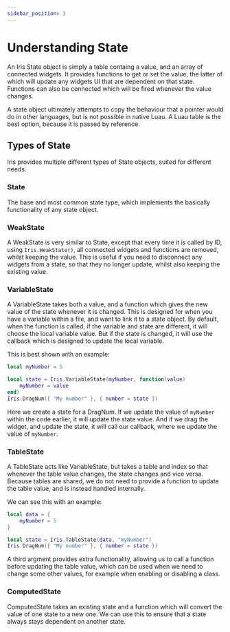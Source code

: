 ```yaml
---
sidebar_position: 3
---
```


# Understanding State

An Iris State object is simply a table containg a value, and an array of connected widgets. It provides functions to
get or set the value, the latter of which will update any widgets UI that are dependent on that state. Functions can
also be connected which will be fired whenever the value changes.

A state object ultimately attempts to copy the behaviour that a pointer would do in other languages, but is not
possible in native Luau. A Luau table is the best option, because it is passed by reference.

## Types of State

Iris provides multiple different types of State objects, suited for different needs.

### State

The base and most common state type, which implements the basically functionality of any state object.

### WeakState

A WeakState is very similar to State, except that every time it is called by ID, using `Iris.WeakState()`, all
connected widgets and functions are removed, whilst keeping the value. This is useful if you need to disconnect any
widgets from a state, so that they no longer update, whilst also keeping the existing value.

### VariableState

A VariableState takes both a value, and a function which gives the new value of the state whenever it is changed. This
is designed for when you have a variable within a file, and want to link it to a state object. By default, when the
function is called, if the variable and state are different, it will choose the local variable value. But if the state
is changed, it will use the callback which is designed to update the local variable.

This is best shown with an example:
```lua
local myNumber = 5

local state = Iris.VariableState(myNumber, function(value)
    myNumber = value
end)
Iris.DragNum({ "My number" }, { number = state })
```

Here we create a state for a DragNum. If we update the value of `myNumber` within the code earlier, it will update the
state value. And if we drag the widget, and update the state, it will call our callback, where we update the value of
`myNumber`.

### TableState

A TableState acts like VariableState, but takes a table and index so that whenever the table value changes, the state
changes and vice versa. Because tables are shared, we do not need to provide a function to update the table value, and
is instead handled internally.

We can see this with an example:
```lua
local data = {
    myNumber = 5
}

local state = Iris.TableState(data, "myNumber")
Iris.DragNum({ "My number" }, { number = state })
```

A third argment provides extra functionality, allowing us to call a function before updating the table value, which can
be used when we need to change some other values, for example when enabling or disabling a class.

### ComputedState

ComputedState takes an existing state and a function which will convert the value of one state to a new one. We can use
this to ensure that a state always stays dependent on another state.
